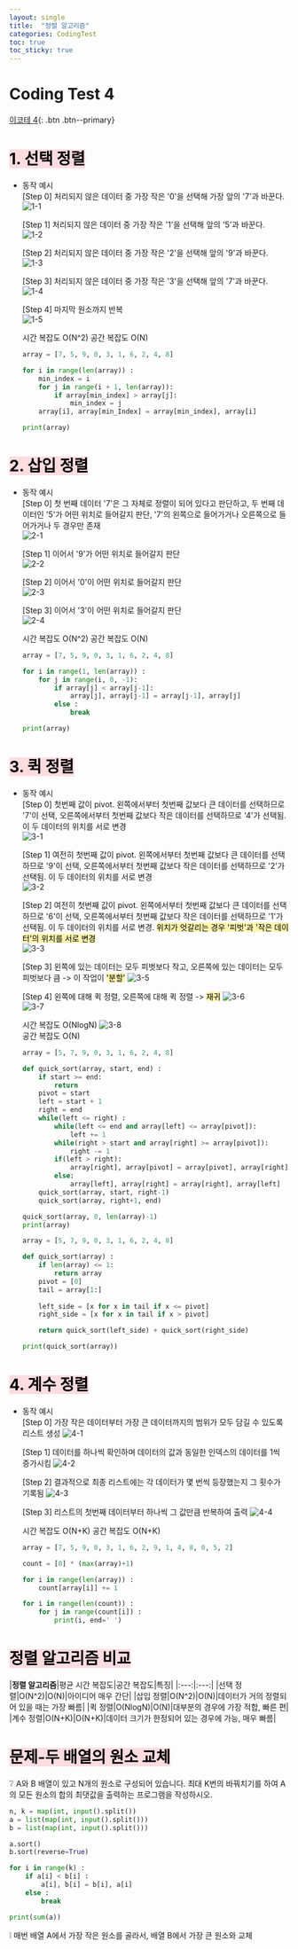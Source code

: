 ```yaml
---
layout: single
title:  "정렬 알고리즘"
categories: CodingTest
toc: true
toc_sticky: true
---
```


# Coding Test 4

[이코테 4](https://www.youtube.com/watch?v=KGyK-pNvWos&list=PLRx0vPvlEmdAghTr5mXQxGpHjWqSz0dgC&index=4){: .btn .btn--primary}

# <mark style='background-color: #ffdce0'>1. 선택 정렬</mark>
- 동작 예시  
    [Step 0] 처리되지 않은 데이터 중 가장 작은 '0'을 선택해 가장 앞의 '7'과 바꾼다.  
    ![1-1](https://user-images.githubusercontent.com/63334368/162913895-5e298c9d-7eae-449c-b1f0-fd84c3e77259.png)  

    [Step 1] 처리되지 않은 데이터 중 가장 작은 '1'을 선택해 앞의 '5'과 바꾼다.  
    ![1-2](https://user-images.githubusercontent.com/63334368/162913896-977fefc2-62f5-450e-8413-4ca593150755.png)  

    [Step 2] 처리되지 않은 데이터 중 가장 작은 '2'을 선택해 앞의 '9'과 바꾼다.  
    ![1-3](https://user-images.githubusercontent.com/63334368/162913898-b02bb5c2-9030-4263-a826-61aadaaaf9aa.png)  

    [Step 3] 처리되지 않은 데이터 중 가장 작은 '3'을 선택해 앞의 '7'과 바꾼다.  
    ![1-4](https://user-images.githubusercontent.com/63334368/162913827-cdf1f55f-458a-4e38-a2a3-360bf40630f7.png)  

    [Step 4] 마지막 원소까지 반복  
    ![1-5](https://user-images.githubusercontent.com/63334368/162913835-ba942460-da6b-49b7-a43d-3a141ec79aa8.png)   

    시간 복잡도 O(N^2)
    공간 복잡도 O(N)

    ```python
    array = [7, 5, 9, 0, 3, 1, 6, 2, 4, 8]

    for i in range(len(array)) :
        min_index = i
        for j in range(i + 1, len(array)):
            if array[min_index] > array[j]:
                min_index = j
        array[i], array[min_Index] = array[min_index], array[i]
    
    print(array)
    ```

# <mark style='background-color: #ffdce0'>2. 삽입 정렬</mark>
- 동작 예시  
    [Step 0] 첫 번째 데이터 '7'은 그 자체로 정렬이 되어 있다고 판단하고, 두 번째 데이터인 '5'가 어떤 위치로 들어갈지 판단, '7'의 왼쪽으로 들어가거나 오른쪽으로 들어가거나 두 경우만 존재  
    ![2-1](https://user-images.githubusercontent.com/63334368/162913838-c50998eb-fad4-4d0b-8db9-9b48ebd93082.png)  

    [Step 1] 이어서 '9'가 어떤 위치로 들어갈지 판단  
    ![2-2](https://user-images.githubusercontent.com/63334368/162913842-0d335eed-3d28-4d4d-bc91-49303178c5e1.png)  

    [Step 2] 이어서 '0'이 어떤 위치로 들어갈지 판단  
    ![2-3](https://user-images.githubusercontent.com/63334368/162913845-ea74770a-a622-4604-8a03-fb1f609897f4.png)  

    [Step 3] 이어서 '3'이 어떤 위치로 들어갈지 판단  
    ![2-4](https://user-images.githubusercontent.com/63334368/162913851-a5054ec1-506c-4e8c-a22e-0d85b9cd0eb8.png)  

    시간 복잡도 O(N^2)
    공간 복잡도 O(N)

    ```python
    array = [7, 5, 9, 0, 3, 1, 6, 2, 4, 8]

    for i in range(1, len(array)) :
        for j in range(i, 0, -1):
            if array[j] < array[j-1]:
                array[j], array[j-1] = array[j-1], array[j]
            else :
                break

    print(array)
    ```

# <mark style='background-color: #ffdce0'>3. 퀵 정렬</mark>
- 동작 예시  
    [Step 0] 첫번째 값이 pivot. 왼쪽에서부터 첫번째 값보다 큰 데이터를 선택하므로 '7'이 선택, 오른쪽에서부터 첫번째 값보다 작은 데이터를 선택하므로 '4'가 선택됨. 이 두 데이터의 위치를 서로 변경  
    ![3-1](https://user-images.githubusercontent.com/63334368/162913859-3288bccc-03a7-4648-bb8f-13b23e44131f.png)  

    [Step 1] 여전히 첫번째 값이 pivot. 왼쪽에서부터 첫번째 값보다 큰 데이터를 선택하므로 '9'이 선택, 오른쪽에서부터 첫번째 값보다 작은 데이터를 선택하므로 '2'가 선택됨. 이 두 데이터의 위치를 서로 변경  
    ![3-2](https://user-images.githubusercontent.com/63334368/162913861-baddd236-5182-4c4d-b51c-fec8f0bf1691.png)  

    [Step 2] 여전히 첫번째 값이 pivot. 왼쪽에서부터 첫번째 값보다 큰 데이터를 선택하므로 '6'이 선택, 오른쪽에서부터 첫번째 값보다 작은 데이터를 선택하므로 '1'가 선택됨. 이 두 데이터의 위치를 서로 변경. <mark style='background-color: #fff5b1'>위치가 엇갈리는 경우 '피벗'과 '작은 데이터'의 위치를 서로 변경</mark>  
    ![3-3](https://user-images.githubusercontent.com/63334368/162913867-0f77d014-5b6c-4cc9-85ad-d76bd179a746.png)   

    [Step 3] 왼쪽에 있는 데이터는 모두 피벗보다 작고, 오른쪽에 있는 데이터는 모두 피벗보다 큼 -> 이 작업이 <mark style='background-color: #fff5b1'>'분할'</mark> 
    ![3-5](https://user-images.githubusercontent.com/63334368/162913869-2bc95031-4187-4fc0-9ef5-ba8340e93ee9.png)   

    [Step 4] 왼쪽에 대해 퀵 정렬, 오른쪽에 대해 퀵 정렬 -> <mark style='background-color: #fff5b1'>재귀</mark> 
    ![3-6](https://user-images.githubusercontent.com/63334368/162913872-b6dfef4e-6c21-4ee6-90ce-331f67a331f2.png)  
    ![3-7](https://user-images.githubusercontent.com/63334368/162913874-41ba5dfd-ffe2-4054-a6b0-47602be23cae.png)  

    시간 복잡도 O(NlogN)
    ![3-8](https://user-images.githubusercontent.com/63334368/162913876-d73dda32-2f29-45e2-b88d-80c8352759f7.png)  
    공간 복잡도 O(N)

    ```python
    array = [5, 7, 9, 0, 3, 1, 6, 2, 4, 8]

    def quick_sort(array, start, end) :
        if start >= end:
            return
        pivot = start
        left = start + 1
        right = end
        while(left <= right) :
            while(left <= end and array[left] <= array[pivot]):
                left += 1
            while(right > start and array[right] >= array[pivot]):
                right -= 1
            if(left > right):
                array[right], array[pivot] = array[pivot], array[right]
            else:
                array[left], array[right] = array[right], array[left]
        quick_sort(array, start, right-1)
        quick_sort(array, right+1, end)

    quick_sort(array, 0, len(array)-1)
    print(array)
    ```
    ```python
    array = [5, 7, 9, 0, 3, 1, 6, 2, 4, 8]

    def quick_sort(array) :
        if len(array) <= 1:
            return array
        pivot = [0]
        tail = array[1:]
        
        left_side = [x for x in tail if x <= pivot]
        right_side = [x for x in tail if x > pivot]

        return quick_sort(left_side) + quick_sort(right_side)

    print(quick_sort(array))
    ```

# <mark style='background-color: #ffdce0'>4. 계수 정렬</mark>
- 동작 예시  
    [Step 0] 가장 작은 데이터부터 가장 큰 데이터까지의 범위가 모두 담길 수 있도록 리스트 생성
    ![4-1](https://user-images.githubusercontent.com/63334368/162913880-92d8a3af-893f-48b8-a922-383d655bfc47.png)  

    [Step 1] 데이터를 하나씩 확인하며 데이터의 값과 동일한 인덱스의 데이터를 1씩 증가시킴
    ![4-2](https://user-images.githubusercontent.com/63334368/162913885-5d9df11b-1e4f-4f82-90ae-7fd9a3bc14dc.png)  

    [Step 2] 결과적으로 최종 리스트에는 각 데이터가 몇 번씩 등장했는지 그 횟수가 기록됨
    ![4-3](https://user-images.githubusercontent.com/63334368/162913890-018d4f59-c4c6-4fc1-ae76-e9b8edf4ae58.png)  

    [Step 3] 리스트의 첫번째 데이터부터 하나씩 그 값만큼 반복하여 출력
    ![4-4](https://user-images.githubusercontent.com/63334368/162913893-52516ae9-4118-406a-bbbc-6a4b6ad1dfc9.png)  

    
    시간 복잡도 O(N+K)
    공간 복잡도 O(N+K)
    
    ```python
    array = [7, 5, 9, 0, 3, 1, 6, 2, 9, 1, 4, 8, 0, 5, 2]

    count = [0] * (max(array)+1)

    for i in range(len(array)) :
        count[array[i]] += 1 
    
    for i in range(len(count)) :
        for j in range(count[i]) :
            print(i, end=' ')
    ```  


# <mark style='background-color: #ffdce0'>정렬 알고리즘 비교</mark>

|**정렬 알고리즘**|평균 시간 복잡도|공간 복잡도|특징|
|:---:|:---:|
|선택 정렬|O(N^2)|O(N)|아이디어 매우 간단|
|삽입 정렬|O(N^2)|O(N)|데이터가 거의 정렬되어 있을 때는 가장 빠름|
|퀵 정렬|O(NlogN)|O(N)|대부분의 경우에 가장 적합, 빠른 편|
|계수 정렬|O(N+K)|O(N+K)|데이터 크기가 한정되어 있는 경우에 가능, 매우 빠름|


# <mark style='background-color: #ffdce0'>문제-두 배열의 원소 교체</mark>
:grey_question: A와 B 배열이 있고 N개의 원소로 구성되어 있습니다. 최대 K번의 바꿔치기를 하여 A의 모든 원소의 합의 최댓값을 출력하는 프로그램을 작성하시오.   
```python
n, k = map(int, input().split())
a = list(map(int, input().split()))
b = list(map(int, input().split()))

a.sort()
b.sort(reverse=True)

for i in range(k) :
    if a[i] < b[i] :
        a[i], b[i] = b[i], a[i]
    else :
        break

print(sum(a))
```  
:grey_exclamation: 매번 배열 A에서 가장 작은 원소를 골라서, 배열 B에서 가장 큰 원소와 교체